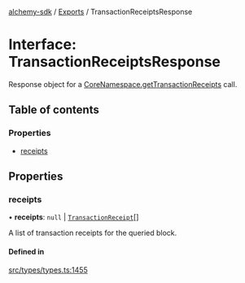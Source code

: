 [alchemy-sdk](../README.md) / [Exports](../modules.md) / TransactionReceiptsResponse

# Interface: TransactionReceiptsResponse

Response object for a [CoreNamespace.getTransactionReceipts](../classes/CoreNamespace.md#gettransactionreceipts) call.

## Table of contents

### Properties

- [receipts](TransactionReceiptsResponse.md#receipts)

## Properties

### receipts

• **receipts**: ``null`` \| [`TransactionReceipt`](TransactionReceipt.md)[]

A list of transaction receipts for the queried block.

#### Defined in

[src/types/types.ts:1455](https://github.com/alchemyplatform/alchemy-sdk-js/blob/e62e5c7/src/types/types.ts#L1455)
